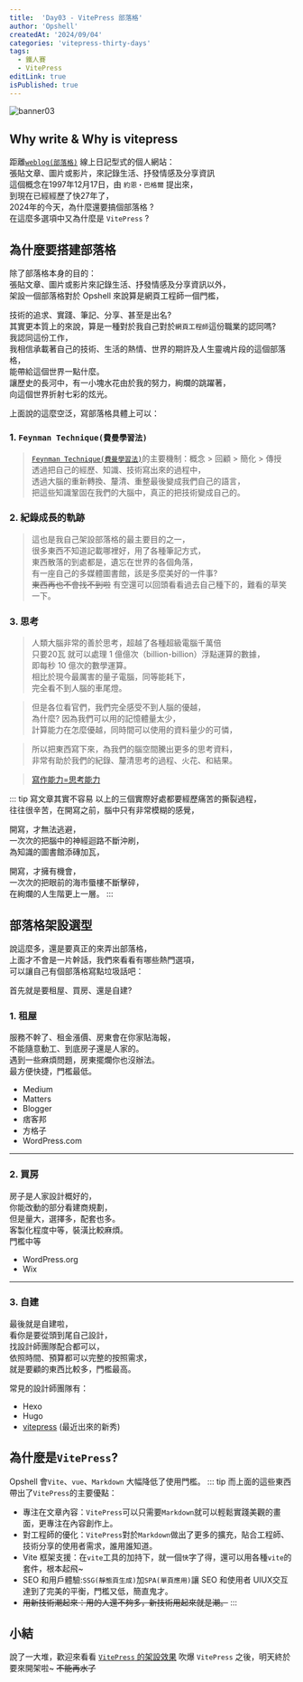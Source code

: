 ```yaml
---
title:  'Day03 - VitePress 部落格'
author: 'Opshell'
createdAt: '2024/09/04'
categories: 'vitepress-thirty-days'
tags:
  - 鐵人賽
  - VitePress
editLink: true
isPublished: true
---
```


![banner03](https://ithelp.ithome.com.tw/upload/images/20240904/20109918mYCs6LYrzp.png)

## Why write & Why is vitepress
距離[`weblog(部落格)`](https://zh.wikipedia.org/zh-tw/%E7%B6%B2%E8%AA%8C) 線上日記型式的個人網站：<br />
張貼文章、圖片或影片，來記錄生活、抒發情感及分享資訊<br />
這個概念在1997年12月17日，由 `約恩‧巴格爾` 提出來，<br />
到現在已經經歷了快27年了，<br />
2024年的今天，為什麼還要搞個部落格 ?<br />
在這麼多選項中又為什麼是 `VitePress` ?

## 為什麼要搭建部落格
除了部落格本身的目的：<br />
張貼文章、圖片或影片來記錄生活、抒發情感及分享資訊以外，<br />
架設一個部落格對於 Opshell 來說算是網頁工程師一個門檻，

技術的追求、實踐、筆記、分享、甚至是出名?<br />
其實更本質上的來說，算是一種對於我自己對於`網頁工程師`這份職業的認同嗎?<br />
我認同這份工作，<br />
我相信承載著自己的技術、生活的熱情、世界的期許及人生靈魂片段的這個部落格，<br />
能帶給這個世界一點什麼。<br />
讓歷史的長河中，有一小塊水花由於我的努力，絢爛的跳躍著，<br />
向這個世界折射七彩的炫光。

上面說的這麼空泛，寫部落格具體上可以：
### 1. `Feynman Technique(費曼學習法)`
> [`Feynman Technique(費曼學習法)`](https://wiki.mbalib.com/zh-tw/%E8%B4%B9%E6%9B%BC%E5%AD%A6%E4%B9%A0%E6%B3%95)的主要機制：概念 > 回顧 > 簡化 > 傳授<br />
> 透過把自己的經歷、知識、技術寫出來的過程中，<br />
> 透過大腦的重新轉換、釐清、重整最後變成我們自己的語言，<br />
> 把這些知識鞏固在我們的大腦中，真正的把技術變成自己的。

### 2. 紀錄成長的軌跡
> 這也是我自己架設部落格的最主要目的之一，<br />
> 很多東西不知道記載哪裡好，用了各種筆記方式，<br />
> 東西散落的到處都是，遺忘在世界的各個角落，<br />
> 有一座自己的多媒體圖書館，該是多麼美好的一件事?<br />
> ~~東西再也不會找不到啦~~
> 有空還可以回頭看看過去自己種下的，難看的草笑一下。

### 3. 思考
> 人類大腦非常的善於思考，超越了各種超級電腦千萬倍<br />
> 只要20瓦 就可以處理 1 億億次（billion-billion）浮點運算的數據，<br />
> 即每秒 10 億次的數學運算。<br />
> 相比於現今最厲害的量子電腦，同等能耗下，<br />
> 完全看不到人腦的車尾燈。

> 但是各位看官們，我們完全感受不到人腦的優越，<br />
> 為什麼? 因為我們可以用的記憶體量太少，<br />
> 計算能力在怎麼優越，同時間可以使用的資料量少的可憐，

> 所以把東西寫下來，為我們的腦空間騰出更多的思考資料，<br />
> 非常有助於我們的紀錄、釐清思考的過程、火花、和結果。

> [寫作能力=思考能力](https://www.youtube.com/watch?v=v5oi8zj0E7g)

::: tip 寫文章其實不容易
  以上的三個實際好處都要經歷痛苦的撕裂過程，<br />
  往往很辛苦，在開寫之前，腦中只有非常模糊的感覺，

  開寫，才無法逃避，<br />
  一次次的把腦中的神經迴路不斷沖刷，<br />
  為知識的圖書館添磚加瓦，

  開寫，才擁有機會，<br />
  一次次的把眼前的海市蜃樓不斷擊碎，<br />
  在絢爛的人生階更上一層。
:::

## 部落格架設選型
說這麼多，還是要真正的來弄出部落格，<br />
上面才不會是一片幹話，我們來看看有哪些熱門選項，<br />
可以讓自己有個部落格寫點垃圾話吧：

首先就是要租屋、買房、還是自建?
### 1. 租屋
服務不幹了、租金漲價、房東會在你家貼海報，<br />
不能隨意動工、到底房子還是人家的。<br />
遇到一些麻煩問題，房東擺爛你也沒辦法。<br />
最方便快捷，門檻最低。

- Medium
- Matters
- Blogger
- 痞客邦
- 方格子
- WordPress.com

---
### 2. 買房
房子是人家設計概好的，<br />
你能改動的部分看建商規劃，<br />
但是量大，選擇多，配套也多。<br />
客製化程度中等，裝潢比較麻煩。<br />
門檻中等

- WordPress.org
- Wix

---
### 3. 自建
最後就是自建啦，<br />
看你是要從頭到尾自己設計，<br />
找設計師團隊配合都可以，<br />
依照時間、預算都可以完整的按照需求，<br />
就是要顧的東西比較多，門檻最高。

常見的設計師團隊有：
- Hexo
- Hugo
- [vitepress](https://vitepress.dev/zh/) (最近出來的新秀)

## 為什麼是`VitePress`?
Opshell 會`Vite`、`vue`、`Markdown` 大幅降低了使用門檻。
::: tip
  而上面的這些東西帶出了`VitePress`的主要優點：
  - 專注在文章內容：`VitePress`可以只需要`Markdown`就可以輕鬆實踐美觀的畫面，更專注在內容創作上。
  - 對工程師的優化：`VitePress`對於`Markdown`做出了更多的擴充，貼合工程師、技術分享的使用者需求，誰用誰知道。
  - Vite 框架支援：在`vite`工具的加持下，就一個`快`字了得，還可以用各種`vite`的套件，根本起飛~
  - SEO 和用戶體驗:`SSG(靜態頁生成)`加`SPA(單頁應用)`讓 SEO 和使用者 UIUX交互達到了完美的平衡，門檻又低，簡直鬼才。
  - ~~用新技術潮起來：用的人還不夠多，新技術用起來就是潮。~~
:::

## 小結
說了一大堆，歡迎來看看 [`VitePress` 的架設效果](https://opshell.github.io/)
吹爆 `VitePress` 之後，明天終於要來開架啦~
~~不能再水了~~
